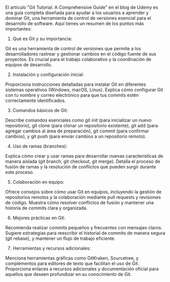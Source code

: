 El artículo "Git Tutorial: A Comprehensive Guide" en el blog de Udemy es una guía completa diseñada para ayudar a los usuarios a aprender y dominar Git, una herramienta de control de versiones esencial para el desarrollo de software. Aquí tienes un resumen de los puntos más importantes:

1. Qué es Git y su importancia:

Git es una herramienta de control de versiones que permite a los desarrolladores rastrear y gestionar cambios en el código fuente de sus proyectos. Es crucial para el trabajo colaborativo y la coordinación de equipos de desarrollo.

2. Instalación y configuración inicial:

Proporciona instrucciones detalladas para instalar Git en diferentes sistemas operativos (Windows, macOS, Linux).
Explica cómo configurar Git con tu nombre y correo electrónico para que tus commits estén correctamente identificados.

3. Comandos básicos de Git:

Describe comandos esenciales como git init (para inicializar un nuevo repositorio), git clone (para clonar un repositorio existente), git add (para agregar cambios al área de preparación), git commit (para confirmar cambios), y git push (para enviar cambios a un repositorio remoto).

4. Uso de ramas (branches):

Explica cómo crear y usar ramas para desarrollar nuevas características de manera aislada (git branch, git checkout, git merge).
Detalla el proceso de fusión de ramas y la resolución de conflictos que pueden surgir durante este proceso.

5. Colaboración en equipo:

Ofrece consejos sobre cómo usar Git en equipos, incluyendo la gestión de repositorios remotos y la colaboración mediante pull requests y revisiones de código.
Muestra cómo resolver conflictos de fusión y mantener una historia de commits clara y organizada.

6. Mejores prácticas en Git:

Recomienda realizar commits pequeños y frecuentes con mensajes claros.
Sugiere estrategias para reescribir el historial de commits de manera segura (git rebase), y mantener un flujo de trabajo eficiente.

7. Herramientas y recursos adicionales:

Menciona herramientas gráficas como GitKraken, Sourcetree, y complementos para editores de texto que facilitan el uso de Git.
Proporciona enlaces a recursos adicionales y documentación oficial para aquellos que deseen profundizar en su conocimiento de Git.